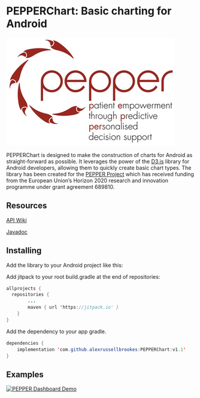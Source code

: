 # PEPPERChart: Basic charting for Android
![](https://github.com/alexrussellbrookes/PEPPERChart/blob/master/images/PEPPER_Logo.jpg)

PEPPERChart is designed to make the construction of charts for Android as straight-forward as possible. It leverages the power of the 
[D3.js](https://d3js.org/) library for Android developers, allowing them to quickly create basic chart types. The library has been created for the [PEPPER Project](http://www.pepper.eu.com/) which has received funding from the European Union’s Horizon 2020 research and innovation programme under grant agreement 689810.

## Resources
[API Wiki](https://github.com/alexrussellbrookes/PEPPERChart/wiki)

[Javadoc](https://javadoc.jitpack.io/com/github/alexrussellbrookes/PEPPERChart/v1.1/javadoc/)

## Installing
Add the library to your Android project like this:

Add jitpack to your root build.gradle at the end of repositories:
```java
allprojects {
  repositories {
		...
		maven { url 'https://jitpack.io' }
	}
}
```  

Add the dependency to your app gradle.
```java
dependencies {
    implementation 'com.github.alexrussellbrookes:PEPPERChart:v1.1'
}
```

## Examples

[![PEPPER Dashboard Demo](http://img.youtube.com/vi/_enwognHbwI/0.jpg)](https://youtu.be/_enwognHbwI)
